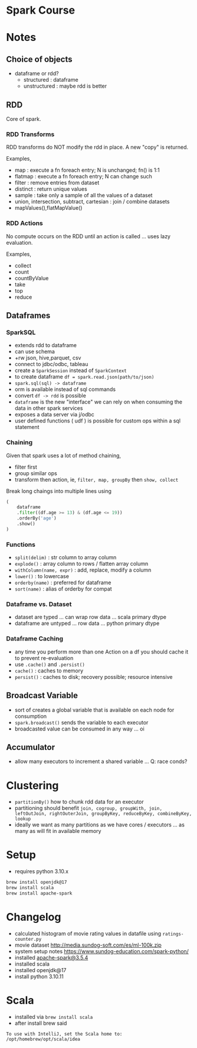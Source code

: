 # Spark Course

# Notes

## Choice of objects

- dataframe or rdd?
    - structured : dataframe
    - unstructured : maybe rdd is better

## RDD

Core of spark.

### RDD Transforms

RDD transforms do NOT modify the rdd in place. A new "copy" is returned.

Examples,

- map : execute a fn foreach entry; N is unchanged; fn() is 1:1
- flatmap : execute a fn foreach entry; N can change such
- filter : remove entries from dataset
- distinct : return unique values
- sample : take only a sample of all the values of a dataset
- union, intersection, subtract, cartesian : join / combine datasets
- mapValues(),flatMapValue()

### RDD Actions

No compute occurs on the RDD until an action is called ... uses lazy evaluation.

Examples,

- collect
- count
- countByValue
- take
- top
- reduce

## Dataframes

### SparkSQL

- extends rdd to dataframe
- can use schema
- +rw json, hive,parquet, csv
- connect to jdbc/odbc, tableau
- create a `SparkSession` instead of `SparkContext`
- to create dataframe `df = spark.read.json(path/to/json)`
- `spark.sql(sql) -> dataframe`
- orm is available instead of sql commands
- convert `df -> rdd` is possible
- `dataframe` is the new "interface" we can rely on when consuming the data in other spark services
- exposes a data server via j/odbc
- user defined functions ( udf ) is possible for custom ops within a sql statement

### Chaining

Given that spark uses a lot of method chaining,

- filter first
- group similar ops
- transform then action, ie, `filter, map, groupBy` then `show, collect`

Break long chaings into multiple lines using

```python
(
    dataframe
    .filter((df.age >= 13) & (df.age <= 19))
    .orderBy('age')
    .show()
)
```

### Functions

- `split(delim)` : str column to array column
- `explode()` : array column to rows / flatten array column
- `withColumn(name, expr)` : add, replace, modify a column
- `lower()` : to lowercase
- `orderby(name)` : preferred for dataframe
- `sort(name)` :  alias of orderby for compat

### Dataframe vs. Dataset

- dataset are typed ... can wrap row data ... scala primary dtype
- dataframe are untyped ... row data ... python primary dtype

### Dataframe Caching

- any time you perform more than one Action on a df you should cache it to prevent re-evaluation
- use `.cache()` and `.persist()`
- `cache()` : caches to memory
- `persist()` : caches to disk; recovery possible; resource intensive

## Broadcast Variable

- sort of creates a global variable that is available on each node for consumption
- `spark.broadcast()` sends the variable to each executor
- broadcasted value can be consumed in any way ... oi

## Accumulator

- allow many executors to increment a shared variable ... Q: race conds?


# Clustering
- `partitionBy()` how to chunk rdd data for an executor
- partitioning should benefit `join, cogroup, groupWith, join, leftOutJoin, rightOuterJoin, groupByKey, reduceByKey, combineByKey, lookup`
- ideally we want as many partitions as we have cores / executors ... as many as will fit in available memory

# Setup

- requires python 3.10.x

```bash
brew install openjdk@17
brew install scala
brew install apache-spark
```

# Changelog

- calculated histogram of movie rating values in datafile using `ratings-counter.py`
- movie dataset http://media.sundog-soft.com/es/ml-100k.zip
- system setup notes https://www.sundog-education.com/spark-python/
- installed apache-spark@3.5.4
- installed scala
- installed openjdk@17
- install python 3.10.11

# Scala

- installed via `brew install scala`
- after install brew said

```
To use with IntelliJ, set the Scala home to:
/opt/homebrew/opt/scala/idea
```


